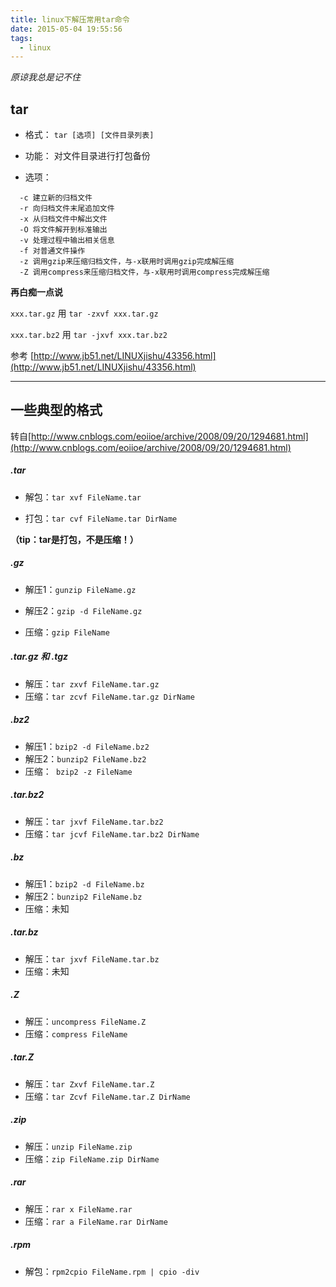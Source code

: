 ```yaml
---
title: linux下解压常用tar命令
date: 2015-05-04 19:55:56
tags:
  - linux
---
```


_原谅我总是记不住_

## tar

* 格式： `tar [选项] [文件目录列表]`

* 功能： 对文件目录进行打包备份

* 选项：

```
  -c 建立新的归档文件
  -r 向归档文件末尾追加文件
  -x 从归档文件中解出文件
  -O 将文件解开到标准输出
  -v 处理过程中输出相关信息
  -f 对普通文件操作
  -z 调用gzip来压缩归档文件，与-x联用时调用gzip完成解压缩
  -Z 调用compress来压缩归档文件，与-x联用时调用compress完成解压缩
```

**再白痴一点说**

`xxx.tar.gz` 用 `tar -zxvf xxx.tar.gz`


`xxx.tar.bz2` 用 `tar -jxvf xxx.tar.bz2`


参考 [http://www.jb51.net/LINUXjishu/43356.html](http://www.jb51.net/LINUXjishu/43356.html)

___

## 一些典型的格式

转自[http://www.cnblogs.com/eoiioe/archive/2008/09/20/1294681.html](http://www.cnblogs.com/eoiioe/archive/2008/09/20/1294681.html)

##### .tar 

* 解包：`tar xvf FileName.tar`

* 打包：`tar cvf FileName.tar DirName`

 **（tip：tar是打包，不是压缩！）**

##### .gz

* 解压1：`gunzip FileName.gz`

* 解压2：`gzip -d FileName.gz`

* 压缩：`gzip FileName`


##### .tar.gz 和 .tgz

* 解压：`tar zxvf FileName.tar.gz`
* 压缩：`tar zcvf FileName.tar.gz DirName`

##### .bz2

* 解压1：`bzip2 -d FileName.bz2`
* 解压2：`bunzip2 FileName.bz2`
* 压缩：` bzip2 -z FileName`


##### .tar.bz2

* 解压：`tar jxvf FileName.tar.bz2`
* 压缩：`tar jcvf FileName.tar.bz2 DirName` 

##### .bz

* 解压1：`bzip2 -d FileName.bz`
* 解压2：`bunzip2 FileName.bz`
* 压缩：未知


##### .tar.bz

* 解压：`tar jxvf FileName.tar.bz`
* 压缩：未知 

##### .Z

* 解压：`uncompress FileName.Z`
* 压缩：`compress FileName`

##### .tar.Z

* 解压：`tar Zxvf FileName.tar.Z`
* 压缩：`tar Zcvf FileName.tar.Z DirName`

##### .zip

* 解压：`unzip FileName.zip`
* 压缩：`zip FileName.zip DirName` 

##### .rar

* 解压：`rar x FileName.rar`
* 压缩：`rar a FileName.rar DirName `

##### .rpm

* 解包：`rpm2cpio FileName.rpm | cpio -div` 
 